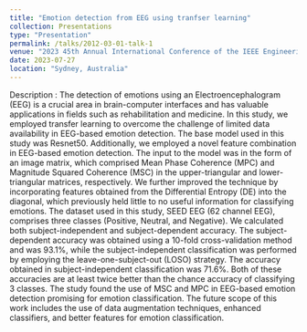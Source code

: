 ```yaml
---
title: "Emotion detection from EEG using tranfser learning"
collection: Presentations
type: "Presentation"
permalink: /talks/2012-03-01-talk-1
venue: "2023 45th Annual International Conference of the IEEE Engineering in Medicine & Biology Society (EMBC)"
date: 2023-07-27
location: "Sydney, Australia"
---
```


Description : The detection of emotions using an Electroencephalogram (EEG) is a crucial area in brain-computer interfaces and has valuable applications in fields such as rehabilitation and medicine. In this study, we employed transfer learning to overcome the challenge of limited data availability in EEG-based emotion detection. The base model used in this study was Resnet50. Additionally, we employed a novel feature combination in EEG-based emotion detection. The input to the model was in the form of an image matrix, which comprised Mean Phase Coherence (MPC) and Magnitude Squared Coherence (MSC) in the upper-triangular and lower-triangular matrices, respectively. We further improved the technique by incorporating features obtained from the Differential Entropy (DE) into the diagonal, which previously held little to no useful information for classifying emotions. The dataset used in this study, SEED EEG (62 channel EEG), comprises three classes (Positive, Neutral, and Negative). We calculated both subject-independent and subject-dependent accuracy. The subject-dependent accuracy was obtained using a 10-fold cross-validation method and was 93.1%, while the subject-independent classification was performed by employing the leave-one-subject-out (LOSO) strategy. The accuracy obtained in subject-independent classification was 71.6%. Both of these accuracies are at least twice better than the chance accuracy of classifying 3 classes. The study found the use of MSC and MPC in EEG-based emotion detection promising for emotion classification. The future scope of this work includes the use of data augmentation techniques, enhanced classifiers, and better features for emotion classification.
